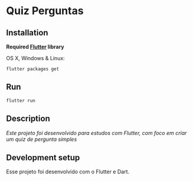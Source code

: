 # Quiz Perguntas

## Installation

**Required [Flutter](https://flutter.dev/docs/get-started/install) library**

OS X, Windows & Linux:

```
flutter packages get
```

## Run

```
flutter run
```

## Description

_Este projeto foi desenvolvido para estudos com Flutter, com foco em criar um quiz de pergunta simples_

## Development setup

Esse projeto foi desenvolvido com o Flutter e Dart.
